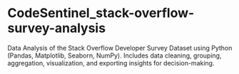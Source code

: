 # CodeSentinel_stack-overflow-survey-analysis
Data Analysis of the Stack Overflow Developer Survey Dataset using Python (Pandas, Matplotlib, Seaborn, NumPy).  Includes data cleaning, grouping, aggregation, visualization, and exporting insights for decision-making.
